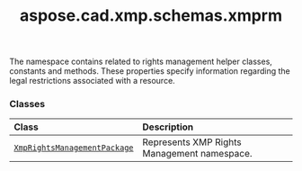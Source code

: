 ﻿---
title: aspose.cad.xmp.schemas.xmprm
second_title: Aspose.CAD for Python via .NET API References
description: 
type: docs
weight: 10
url: /aspose.cad.xmp.schemas.xmprm/
is_root: false
---

The namespace contains related to rights management helper classes, constants and methods.
These properties specify information regarding the legal restrictions associated with a resource.

### Classes
| Class | Description |
| :- | :- |
| [`XmpRightsManagementPackage`](/cad/python-net/aspose.cad.xmp.schemas.xmprm/xmprightsmanagementpackage) | Represents XMP Rights Management namespace. |


